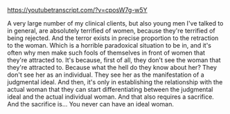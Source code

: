 https://youtubetranscript.com/?v=cposW7g-w5Y

 A very large number of my clinical clients, but also young men I've talked to in general, are absolutely terrified of women, because they're terrified of being rejected. And the terror exists in precise proportion to the retraction to the woman. Which is a horrible paradoxical situation to be in, and it's often why men make such fools of themselves in front of women that they're attracted to. It's because, first of all, they don't see the woman that they're attracted to. Because what the hell do they know about her? They don't see her as an individual. They see her as the manifestation of a judgmental ideal. And then, it's only in establishing the relationship with the actual woman that they can start differentiating between the judgmental ideal and the actual individual woman. And that also requires a sacrifice. And the sacrifice is... You never can have an ideal woman.